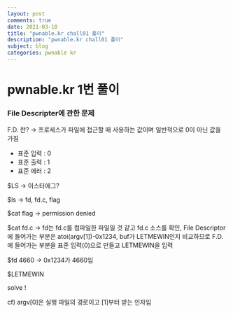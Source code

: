 ```yaml
---
layout: post
comments: true
date: 2021-03-10
title: "pwnable.kr chall01 풀이"
description: "pwnable.kr chall01 풀이"
subject: blog
categories: pwnable kr
---
```


# pwnable.kr 1번 풀이



### File Descripter에 관한 문제

F.D. 란? → 프로세스가 파일에 접근할 때 사용하는 값이며 일반적으로 0이 아닌 값을 가짐

- 표준 입력 : 0
- 표준 출력 : 1
- 표준 에러 : 2

$LS → 이스터에그?

$ls → fd, fd.c, flag

$cat flag → permission denied

$cat fd.c → fd는 fd.c를 컴파일한 파일일 것 같고 fd.c 소스를 확인, File Descriptor에 들어가는 부분은 atoi(argv[1])-0x1234, buf가 LETMEWIN인지 비교하므로 F.D.에 들어가는 부분을 표준 입력(0)으로 만들고 LETMEWIN을 입력

$fd 4660 → 0x1234가 4660임

$LETMEWIN

solve !

cf) argv[0]은 실행 파일의 경로이고 [1]부터 받는 인자임



